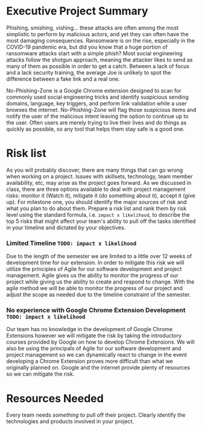 # Executive Project Summary

Phishing, smishing, vishing… these attacks are often among the most simplistic to perform by malicious actors, and yet they can often have the most damaging consequences. Ransomware is on the rise, especially in the COVID-19 pandemic era, but did you know that a huge portion of ransomware attacks start with a simple phish?
Most social engineering attacks follow the shotgun approach, meaning the attacker likes to send as many of them as possible in order to get a catch. Between a lack of focus and a lack security training, the average Joe is unlikely to spot the difference between a fake link and a real one.

No-Phishing-Zone is a Google Chrome extension designed to scan for commonly used social engineering tricks and identify suspicious sending domains, language, key triggers, and perform link validation while a user browses the internet. No-Phishing-Zone will flag those suspicious items and notify the user of the malicious intent leaving the option to continue up to the user. Often users are merely trying to live their lives and do things as quickly as possible, so any tool that helps them stay safe is a good one.

# Risk list
As you will probably discover, there are many things that can go wrong when working on a project. Issues with skillsets, technology, team member availability, etc, may arise as the project goes forward. As we discussed in class, there are three options available to deal with project management risks: monitor it (Watch it), mitigate it (do something about it), accept it (give up). For milestone one, you should identify the major sources of risk and what you plan to do about them. Prepare a risk list and rank them by risk level using the standard formula, i.e. `impact x likelihood`, to describe the top 5 risks that might affect your team's ability to pull off the tasks identified in your timeline and dictated by your objectives.

### Limited Timeline `TODO: impact x likelihood`
Due to the length of the semester we are limited to a little over 12 weeks of development time for our extension. In order to mitigate this risk we will utilize the principles of Agile for our software development and project management. Agile gives us the ability to monitor the progress of our project while giving us the ability to create and respond to change. With the agile method we will be able to monitor the progress of our project and adjust the scope as needed due to the timeline constraint of the semester.

### No experience with Google Chrome Extension Development `TODO: impact x likelihood`
Our team has no knowledge in the development of Google Chrome Extensions however we will mitigate the risk by taking the introductory courses provided by Google on how to develop Chrome Extensions. We will also be using the principals of Agile for our software development and project management so we can dynamically react to change in the event developing a Chrome Extension proves more difficult than what we originally planned on. Google and the internet provide plenty of resources so we can mitigate the risk.

# Resources Needed

Every team needs *something* to pull off their project. Clearly identify the technologies and products involved in your project.

